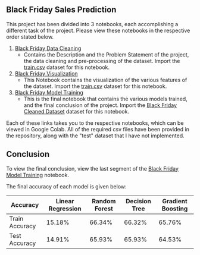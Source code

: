 ## Black Friday Sales Prediction
This project has been divided into 3 notebooks, each accomplishing a different task of the project. Please view these notebooks in the respective order stated below.
1. [Black Friday Data Cleaning](https://github.com/Puru35/Black-Friday-Sales-Prediction/blob/master/Black_Friday_Data_Cleaning_.ipynb)
    * Contains the Description and the Problem Statement of the project, the data cleaning and pre-processing of the dataset. Import the [train.csv](https://github.com/Puru35/Black-Friday-Sales-Prediction/blob/master/train.csv) dataset for this notebook.
2. [Black Friday Visualization](https://github.com/Puru35/Black-Friday-Sales-Prediction/blob/master/Black_Friday_Visualization_.ipynb)
    * This Notebook contains the visualization of the various features of the dataset. Import the [train.csv](https://github.com/Puru35/Black-Friday-Sales-Prediction/blob/master/train.csv) dataset for this notebook.
3. [Black Friday Model Training](https://github.com/Puru35/Black-Friday-Sales-Prediction/blob/master/Black_Friday_Model_Training.ipynb)
    * This is the final notebook that contains the various models trained, and the final conclusion of the project. Import the [Black Friday Cleaned Dataset](https://github.com/Puru35/Black-Friday-Sales-Prediction/blob/master/Black%20Friday%20cleaned%20Data%20set.csv) dataset for this notebook.
    
Each of these links takes you to the respective notebooks, which can be viewed in Google Colab. All of the required csv files have been provided in the repository, along with the "test" dataset that I have not implemented.

## Conclusion
To view the final conclusion, view the last segment of the [Black Friday Model Training](https://github.com/Puru35/Black-Friday-Sales-Prediction/blob/master/Black_Friday_Model_Training.ipynb) notebook.

The final accuracy of each model is given below:

Accuracy | Linear Regression| Random Forest	| Decision Tree	| Gradient Boosting
---|---|---|---|---|
Train Accuracy	|15.18% |	66.34% |	66.32% |	65.76%
Test Accuracy	|14.91%|	65.93%|	65.93%|	64.53%
